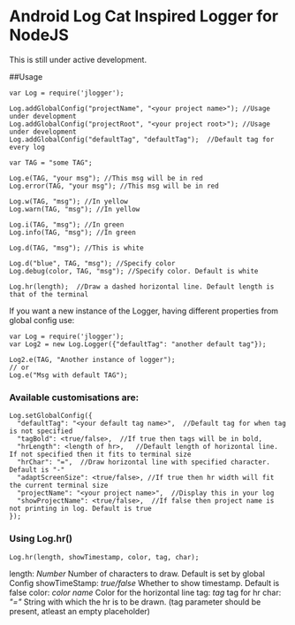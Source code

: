 # Android Log Cat Inspired Logger for NodeJS

This is still under active development.

##Usage

```
var Log = require('jlogger');

Log.addGlobalConfig("projectName", "<your project name>"); //Usage under development
Log.addGlobalConfig("projectRoot", "<your project root>"); //Usage under development
Log.addGlobalConfig("defaultTag", "defaultTag");  //Default tag for every log

var TAG = "some TAG";

Log.e(TAG, "your msg"); //This msg will be in red
Log.error(TAG, "your msg"); //This msg will be in red

Log.w(TAG, "msg"); //In yellow
Log.warn(TAG, "msg"); //In yellow

Log.i(TAG, "msg"); //In green
Log.info(TAG, "msg"); //In green

Log.d(TAG, "msg"); //This is white

Log.d("blue", TAG, "msg"); //Specify color
Log.debug(color, TAG, "msg"); //Specify color. Default is white

Log.hr(length);  //Draw a dashed horizontal line. Default length is that of the terminal
```

If you want a new instance of the Logger, having different properties from global config use:

```
var Log = require('jlogger');
var Log2 = new Log.Logger({"defaultTag": "another default tag"});

Log2.e(TAG, "Another instance of logger");
// or
Log.e("Msg with default TAG");

```

### Available customisations are:

```
Log.setGlobalConfig({
  "defaultTag": "<your default tag name>",  //Default tag for when tag is not specified
  "tagBold": <true/false>,  //If true then tags will be in bold,
  "hrLength": <length of hr>,   //Default length of horizontal line. If not specified then it fits to terminal size
  "hrChar": "=",  //Draw horizontal line with specified character. Default is "-"
  "adaptScreenSize": <true/false>, //If true then hr width will fit the current terminal size
  "projectName": "<your project name>",  //Display this in your log
  "showProjectName": <true/false>,  //If false then project name is not printing in log. Default is true
});

```


### Using Log.hr()

```
Log.hr(length, showTimestamp, color, tag, char);
```

length: *Number*        Number of characters to draw. Default is set by global Config
showTimeStamp:  *true/false*      Whether to show timestamp. Default is false
color: *color name*     Color for the horizontal line
tag: *tag*     tag for hr
char: *"="*     String with which the hr is to be drawn. (tag parameter should be present, atleast an empty placeholder)
